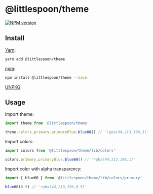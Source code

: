 # @littlespoon/theme

[![NPM version](https://img.shields.io/npm/v/@littlespoon/theme.svg)](https://www.npmjs.com/package/@littlespoon/theme)

## Install

[Yarn](https://yarnpkg.com/package/@littlespoon/theme):

```sh
yarn add @littlespoon/theme
```

[npm](https://www.npmjs.com/package/@littlespoon/theme):

```sh
npm install @littlespoon/theme --save
```

[UNPKG](https://unpkg.com/browse/@littlespoon/theme/)

## Usage

Import theme:

```ts
import theme from '@littlespoon/theme'

theme.colors.primary.primaryBlue.blue60() // 'rgba(44,213,196,1)'
```

Import colors:

```ts
import colors from '@littlespoon/theme/lib/colors'

colors.primary.primaryBlue.blue60() // 'rgba(44,213,196,1)'
```

Import color with alpha transparency:

```ts
import { blue60 } from '@littlespoon/theme/lib/colors/primary'

blue60(0.5) // 'rgba(44,213,196,0.5)'
```
